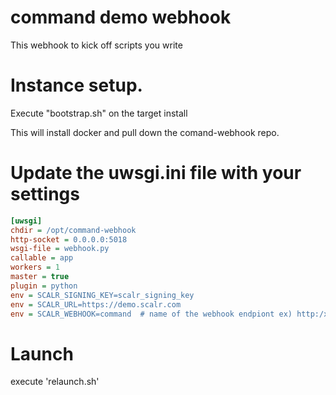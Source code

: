 # command demo webhook

This webhook to kick off scripts you write


# Instance setup.
Execute "bootstrap.sh" on the target install

This will install docker and pull down the comand-webhook repo.

# Update the uwsgi.ini file with your settings

```ini
[uwsgi]
chdir = /opt/command-webhook
http-socket = 0.0.0.0:5018
wsgi-file = webhook.py
callable = app
workers = 1
master = true
plugin = python
env = SCALR_SIGNING_KEY=scalr_signing_key
env = SCALR_URL=https://demo.scalr.com
env = SCALR_WEBHOOK=command  # name of the webhook endpiont ex) http:/xxx:5018/command
```

# Launch
execute 'relaunch.sh'
